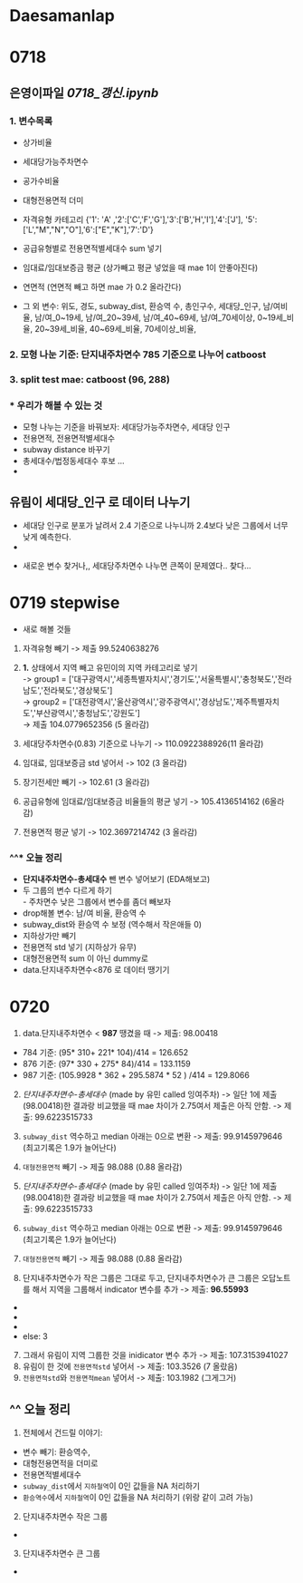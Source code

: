 # Daesamanlap

# 0718
## 은영이파일 *0718_갱신.ipynb*
### 1. 변수목록
- 상가비율
- 세대당가능주차면수
- 공가수비율
- 대형전용면적 더미

- 자격유형 카테고리 {'1': 'A' ,'2':['C','F','G'],'3':['B','H','I'],'4':['J'], '5':['L',"M","N","O"],'6':["E","K"],'7':'D'}
- 공급유형별로 전용면적별세대수 sum 넣기 
- 임대료/임대보증금 평균 (상가빼고 평균 넣었을 때 mae 1이 안좋아진다)
- 연면적 (연면적 빼고 하면 mae 가 0.2 올라간다)

- 그 외 변수: 위도, 경도, subway_dist, 환승역 수, 총인구수, 세대당_인구, 남/여비율, 남/여_0~19세, 남/여_20~39세, 남/여_40~69세, 남/여_70세이상, 0~19세_비율, 20~39세_비율, 40~69세_비율, 70세이상_비율, 
         


### 2. 모형 나눈 기준: 단지내주차면수 785 기준으로 나누어 catboost
### 3. split test mae: catboost (96, 288)


### * 우리가 해볼 수 있는 것
- 모형 나누는 기준을 바꿔보자: 세대당가능주차면수, 세대당 인구 
- 전용면적, 전용면적별세대수 
- subway distance 바꾸기
- 총세대수/법정동세대수 후보 ... 
- 


## 유림이 세대당_인구 로 데이터 나누기 
- 세대당 인구로 분포가 날려서 2.4 기준으로 나누니까 2.4보다 낮은 그룹에서 너무 낮게 예측한다. 
- 

* 새로운 변수 찾거나,, 세대당주차면수 나누면 큰쪽이 문제였다.. 찾다... 


# 0719 stepwise
* 새로 해볼 것들
1. 자격유형 빼기 -> 제출 99.5240638276 
2. **1.** 상태에서 지역 빼고 유민이의 지역 카테고리로 넣기 <br>
-> group1 = ['대구광역시','세종특별자치시','경기도','서울특별시','충청북도','전라남도','전라북도','경상북도'] <br>
-> group2 = ['대전광역시','울산광역시','광주광역시','경상남도','제주특별자치도','부산광역시','충청남도','강원도'] <br>
-> 제출 104.0779652356 (5 올라감)

3. 세대당주차면수(0.83) 기준으로 나누기 -> 110.0922388926(11 올라감)
4. 임대료, 임대보증금 std 넣어서 -> 102 (3 올라감)
5. 장기전세만 빼기 -> 102.61 (3 올라감)
6. 공급유형에 임대료/임대보증금 비율들의 평균 넣기 -> 105.4136514162 (6올라감)
7. 전용면적 평균 넣기 -> 102.3697214742 (3 올라감)


### ^^* 오늘 정리 
- **단지내주차면수-총세대수** 뺀 변수 넣어보기 (EDA해보고)
- 두 그룹의 변수 다르게 하기 <br>
         - 주차면수 낮은 그룹에서 변수를 좀더 빼보자 
- drop해볼 변수: 남/여 비율, 환승역 수
- subway_dist와 환승역 수 보정 (역수해서 작은애들 0)
- 지하상가만 빼기 
- 전용면적 std 넣기 (지하상가 유무)
- 대형전용면적 sum 이 아닌 dummy로
- data.단지내주차면수<876 로 데이터 땡기기 


# 0720
1. data.단지내주차면수 < **987** 땡겼을 때 -> 제출: 98.00418
- 784 기준: (95* 310+ 221* 104)/414 = 126.652
- 876 기준: (97* 330 + 275* 84)/414 = 133.1159
- 987 기준: (105.9928 * 362 + 295.5874 * 52 ) /414 = 129.8066

2. *단지내주차면수-총세대수* (made by 유민 called 잉여주차)
-> 일단 1에 제출(98.00418)한 결과랑 비교했을 때 mae 차이가 2.75여서 제출은 아직 안함.
-> 제출: 99.6223515733

3. `subway_dist` 역수하고 median 아래는 0으로 변환 -> 제출: 99.9145979646 (최고기록은 1.9가 늘어난다)
4. `대형전용면적` 빼기 -> 제출 98.088 (0.88 올라감)


2. *단지내주차면수-총세대수* (made by 유민 called 잉여주차)
-> 일단 1에 제출(98.00418)한 결과랑 비교했을 때 mae 차이가 2.75여서 제출은 아직 안함.
-> 제출: 99.6223515733	

3. `subway_dist` 역수하고 median 아래는 0으로 변환 -> 제출: 99.9145979646 (최고기록은 1.9가 늘어난다)
4. `대형전용면적` 빼기 -> 제출 98.088 (0.88 올라감)
5. 단지내주차면수가 작은 그룹은 그대로 두고, 단지내주차면수가 큰 그룹은 오답노트를 해서 지역을 그룹해서 indicator 변수를 추가 -> 제출: **96.55993**
- ['제주특별자치도','경상남도','부산광역시']: 0
- ['광주광역시','세종특별자치시','경상북도','전라북도','서울특별시']: 1
- ['대구광역시']: 2
- else: 3

7. 그래서 유림이 지역 그룹한 것을 inidicator 변수 추가 -> 제출: 107.3153941027
8. 유림이 한 것에 `전용면적std` 넣어서 -> 제출: 103.3526 (7 올랐음)
9. `전용면적std`와 `전용면적mean` 넣어서 -> 제출: 103.1982 (그게그거)

## ^^ 오늘 정리 
1. 전체에서 건드릴 이야기: 
- 변수 빼기: 환승역수, 
- 대형전용면적을 더미로
- 전용면적별세대수 
- `subway_dist`에서 `지하철역`이 0인 값들을 NA 처리하기 
- `환승역수`에서 `지하철역`이 0인 값들을 NA 처리하기 (위랑 같이 고려 가능)

2. 단지내주차면수 작은 그룹
- 

3. 단지내주차면수 큰 그룹
- 

